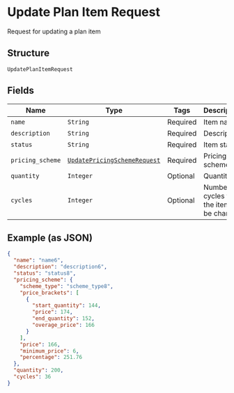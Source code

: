 
# Update Plan Item Request

Request for updating a plan item

## Structure

`UpdatePlanItemRequest`

## Fields

| Name | Type | Tags | Description |
|  --- | --- | --- | --- |
| `name` | `String` | Required | Item name |
| `description` | `String` | Required | Description |
| `status` | `String` | Required | Item status |
| `pricing_scheme` | [`UpdatePricingSchemeRequest`](../../doc/models/update-pricing-scheme-request.md) | Required | Pricing scheme |
| `quantity` | `Integer` | Optional | Quantity |
| `cycles` | `Integer` | Optional | Number of cycles that the item will be charged |

## Example (as JSON)

```json
{
  "name": "name6",
  "description": "description6",
  "status": "status8",
  "pricing_scheme": {
    "scheme_type": "scheme_type8",
    "price_brackets": [
      {
        "start_quantity": 144,
        "price": 174,
        "end_quantity": 152,
        "overage_price": 166
      }
    ],
    "price": 166,
    "minimum_price": 6,
    "percentage": 251.76
  },
  "quantity": 200,
  "cycles": 36
}
```

